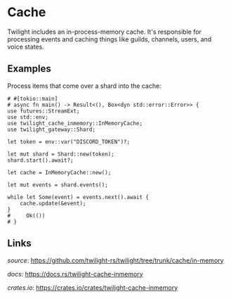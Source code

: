 # Cache

Twilight includes an in-process-memory cache. It's responsible for processing
events and caching things like guilds, channels, users, and voice states.


## Examples

Process items that come over a shard into the cache:

```rust,no_run
# #[tokio::main]
# async fn main() -> Result<(), Box<dyn std::error::Error>> {
use futures::StreamExt;
use std::env;
use twilight_cache_inmemory::InMemoryCache;
use twilight_gateway::Shard;

let token = env::var("DISCORD_TOKEN")?;

let mut shard = Shard::new(token);
shard.start().await?;

let cache = InMemoryCache::new();

let mut events = shard.events();

while let Some(event) = events.next().await {
    cache.update(&event);
}
#     Ok(())
# }
```

## Links

*source*: <https://github.com/twilight-rs/twilight/tree/trunk/cache/in-memory>

*docs*: <https://docs.rs/twilight-cache-inmemory>

*crates.io*: <https://crates.io/crates/twilight-cache-inmemory>
